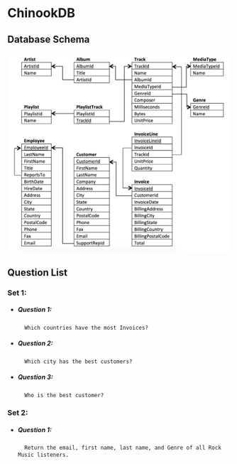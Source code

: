 # ChinookDB

## Database Schema
![alt text](https://github.com/Ladydiana/ChinookDB/blob/master/DatabaseSchema.png)

## Question List

### Set 1:
- ##### Question 1: 
        Which countries have the most Invoices?
- ##### Question 2: 
        Which city has the best customers?
- ##### Question 3: 
        Who is the best customer?

### Set 2:
- ##### Question 1: 
        Return the email, first name, last name, and Genre of all Rock Music listeners.
